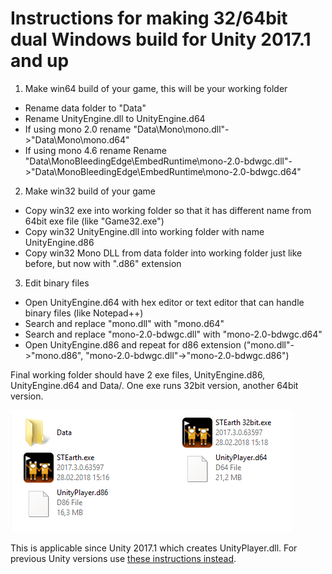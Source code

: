 # Instructions for making 32/64bit dual Windows build for Unity 2017.1 and up

1. Make win64 build of your game, this will be your working folder
  * Rename data folder to "Data"
  * Rename UnityEngine.dll to UnityEngine.d64
  * If using mono 2.0 rename "Data\Mono\mono.dll"->"Data\Mono\mono.d64"
  * If using mono 4.6 rename Rename "Data\MonoBleedingEdge\EmbedRuntime\mono-2.0-bdwgc.dll"->"Data\MonoBleedingEdge\EmbedRuntime\mono-2.0-bdwgc.d64"

2. Make win32 build of your game
  * Copy win32 exe into working folder so that it has different name from 64bit exe file (like "Game32.exe")
  * Copy win32 UnityEngine.dll into working folder with name UnityEngine.d86
  * Copy win32 Mono DLL from data folder into working folder just like before, but now with ".d86" extension

3. Edit binary files
  * Open UnityEngine.d64 with hex editor or text editor that can handle binary files (like Notepad++)
  * Search and replace "mono.dll" with "mono.d64"
  * Search and replace "mono-2.0-bdwgc.dll" with "mono-2.0-bdwgc.d64"
  * Open UnityEngine.d86 and repeat for d86 extension ("mono.dll"->"mono.d86", "mono-2.0-bdwgc.dll"->"mono-2.0-bdwgc.d86")
	
Final working folder should have 2 exe files, UnityEngine.d86, UnityEngine.d64 and Data/. One exe runs 32bit version, another 64bit version.

![After Unity 2017.1](ulauncher_forum_pic2.png)

This is applicable since Unity 2017.1 which creates UnityPlayer.dll. For previous Unity versions use [these instructions instead](INSTRUCTIONS_BEFORE_2017_1.md).
